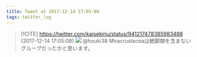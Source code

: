 ```yaml
---
title: Tweet at 2017-12-14 17:05:08
tags: twitter_log
---
```


> [!CITE] https://twitter.com/kaisekiriu/status/941217478385983488 (2017-12-14 17:05:08)
> ![](https://twitter.com/kaisekiriu/status/941217478385983488)
> @houki38 Miracrustaceaは鰓脚類を含まないグループだったかと思います。
